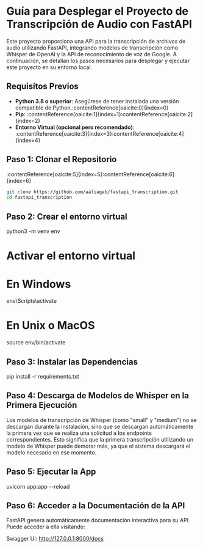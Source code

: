 # Guía para Desplegar el Proyecto de Transcripción de Audio con FastAPI

Este proyecto proporciona una API para la transcripción de archivos de audio utilizando FastAPI, integrando modelos de transcripción como Whisper de OpenAI y la API de reconocimiento de voz de Google. A continuación, se detallan los pasos necesarios para desplegar y ejecutar este proyecto en su entorno local.

## Requisitos Previos

- **Python 3.8 o superior**: Asegúrese de tener instalada una versión compatible de Python.&#8203;:contentReference[oaicite:0]{index=0}
- **Pip**: :contentReference[oaicite:1]{index=1}&#8203;:contentReference[oaicite:2]{index=2}
- **Entorno Virtual (opcional pero recomendado)**: :contentReference[oaicite:3]{index=3}&#8203;:contentReference[oaicite:4]{index=4}

## Paso 1: Clonar el Repositorio

:contentReference[oaicite:5]{index=5}&#8203;:contentReference[oaicite:6]{index=6}

```bash
git clone https://github.com/aaliagab/fastapi_transcription.git
cd fastapi_transcription
```
## Paso 2: Crear el entorno virtual
python3 -m venv env

# Activar el entorno virtual
# En Windows
env\Scripts\activate
# En Unix o MacOS
source env/bin/activate

## Paso 3: Instalar las Dependencias
pip install -r requirements.txt


## Paso 4: Descarga de Modelos de Whisper en la Primera Ejecución
Los modelos de transcripción de Whisper (como "small" y "medium") no se descargan durante la instalación, sino que se descargan automáticamente la primera vez que se realiza una solicitud a los endpoints correspondientes. Esto significa que la primera transcripción utilizando un modelo de Whisper puede demorar más, ya que el sistema descargará el modelo necesario en ese momento.

## Paso 5: Ejecutar la App
uvicorn app:app --reload

## Paso 6: Acceder a la Documentación de la API
FastAPI genera automáticamente documentación interactiva para su API. Puede acceder a ella visitando:​

Swagger UI: http://127.0.0.1:8000/docs​
